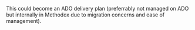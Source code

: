 This could become an ADO delivery plan (preferrably not managed on ADO but internally in Methodox due to migration concerns and ease of management).